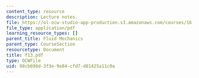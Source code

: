 ```yaml
---
content_type: resource
description: Lecture notes.
file: https://ol-ocw-studio-app-production.s3.amazonaws.com/courses/16-01-unified-engineering-i-ii-iii-iv-fall-2005-spring-2006/98cb698d3f3e9e84cfd7d81425a11c0a_f13.pdf
file_type: application/pdf
learning_resource_types: []
parent_title: Fluid Mechanics
parent_type: CourseSection
resourcetype: Document
title: f13.pdf
type: OCWFile
uid: 98cb698d-3f3e-9e84-cfd7-d81425a11c0a
---
```

